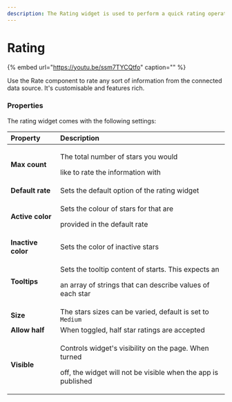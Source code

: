 ```yaml
---
description: The Rating widget is used to perform a quick rating operation on something.
---
```


# Rating

{% embed url="https://youtu.be/ssm7TYCQtfo" caption="" %}

Use the Rate component to rate any sort of information from the connected data source. It's customisable and features rich.

### Properties

The rating widget comes with the following settings: 

<table>
  <thead>
    <tr>
      <th style="text-align:left">Property</th>
      <th style="text-align:left">Description</th>
    </tr>
  </thead>
  <tbody>
    <tr>
      <td style="text-align:left"><b>Max count</b>
      </td>
      <td style="text-align:left">
        <p>The total number of stars you would</p>
        <p>like to rate the information with</p>
      </td>
    </tr>
    <tr>
      <td style="text-align:left"><b>Default rate</b>
      </td>
      <td style="text-align:left">Sets the default option of the rating widget</td>
    </tr>
    <tr>
      <td style="text-align:left"><b>Active color</b>
      </td>
      <td style="text-align:left">
        <p>Sets the colour of stars for that are</p>
        <p>provided in the default rate</p>
      </td>
    </tr>
    <tr>
      <td style="text-align:left"><b>Inactive color</b>
      </td>
      <td style="text-align:left">Sets the color of inactive stars</td>
    </tr>
    <tr>
      <td style="text-align:left"><b>Tooltips</b>
      </td>
      <td style="text-align:left">
        <p>Sets the tooltip content of starts. This expects an</p>
        <p>an array of strings that can describe values of each star</p>
      </td>
    </tr>
    <tr>
      <td style="text-align:left"><b>Size</b>
      </td>
      <td style="text-align:left">The stars sizes can be varied, default is set to <code>Medium</code>
      </td>
    </tr>
    <tr>
      <td style="text-align:left"><b>Allow half</b>
      </td>
      <td style="text-align:left">When toggled, half star ratings are accepted</td>
    </tr>
    <tr>
      <td style="text-align:left"><b>Visible</b>
      </td>
      <td style="text-align:left">
        <p>Controls widget&apos;s visibility on the page. When turned</p>
        <p>off, the widget will not be visible when the app is published</p>
      </td>
    </tr>
  </tbody>
</table>

